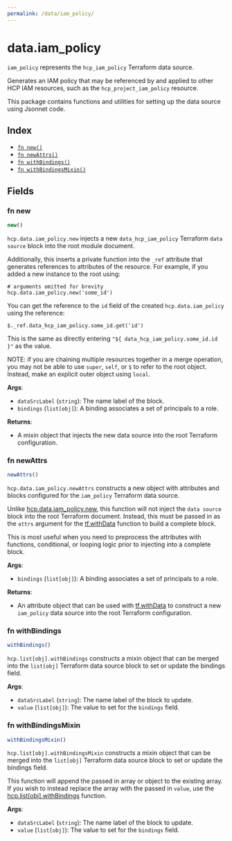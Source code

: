 ```yaml
---
permalink: /data/iam_policy/
---
```


# data.iam_policy

`iam_policy` represents the `hcp_iam_policy` Terraform data source.

Generates an IAM policy that may be referenced by and applied to other HCP IAM resources, such as the `hcp_project_iam_policy` resource.

This package contains functions and utilities for setting up the data source using Jsonnet code.


## Index

* [`fn new()`](#fn-new)
* [`fn newAttrs()`](#fn-newattrs)
* [`fn withBindings()`](#fn-withbindings)
* [`fn withBindingsMixin()`](#fn-withbindingsmixin)

## Fields

### fn new

```ts
new()
```


`hcp.data.iam_policy.new` injects a new `data_hcp_iam_policy` Terraform `data source`
block into the root module document.

Additionally, this inserts a private function into the `_ref` attribute that generates references to attributes of the
resource. For example, if you added a new instance to the root using:

    # arguments omitted for brevity
    hcp.data.iam_policy.new('some_id')

You can get the reference to the `id` field of the created `hcp.data.iam_policy` using the reference:

    $._ref.data_hcp_iam_policy.some_id.get('id')

This is the same as directly entering `"${ data_hcp_iam_policy.some_id.id }"` as the value.

NOTE: if you are chaining multiple resources together in a merge operation, you may not be able to use `super`, `self`,
or `$` to refer to the root object. Instead, make an explicit outer object using `local`.

**Args**:
  - `dataSrcLabel` (`string`): The name label of the block.
  - `bindings` (`list[obj]`): A binding associates a set of principals to a role.

**Returns**:
- A mixin object that injects the new data source into the root Terraform configuration.


### fn newAttrs

```ts
newAttrs()
```


`hcp.data.iam_policy.newAttrs` constructs a new object with attributes and blocks configured for the `iam_policy`
Terraform data source.

Unlike [hcp.data.iam_policy.new](#fn-new), this function will not inject the `data source`
block into the root Terraform document. Instead, this must be passed in as the `attrs` argument for the
[tf.withData](https://github.com/tf-libsonnet/core/tree/main/docs#fn-withdata) function to build a complete block.

This is most useful when you need to preprocess the attributes with functions, conditional, or looping logic prior to
injecting into a complete block.

**Args**:
  - `bindings` (`list[obj]`): A binding associates a set of principals to a role.

**Returns**:
  - An attribute object that can be used with [tf.withData](https://github.com/tf-libsonnet/core/tree/main/docs#fn-withdata) to construct a new `iam_policy` data source into the root Terraform configuration.


### fn withBindings

```ts
withBindings()
```

`hcp.list[obj].withBindings` constructs a mixin object that can be merged into the `list[obj]`
Terraform data source block to set or update the bindings field.



**Args**:
  - `dataSrcLabel` (`string`): The name label of the block to update.
  - `value` (`list[obj]`): The value to set for the `bindings` field.


### fn withBindingsMixin

```ts
withBindingsMixin()
```

`hcp.list[obj].withBindingsMixin` constructs a mixin object that can be merged into the `list[obj]`
Terraform data source block to set or update the bindings field.

This function will append the passed in array or object to the existing array. If you wish
to instead replace the array with the passed in `value`, use the [hcp.list[obj].withBindings](TODO)
function.


**Args**:
  - `dataSrcLabel` (`string`): The name label of the block to update.
  - `value` (`list[obj]`): The value to set for the `bindings` field.
